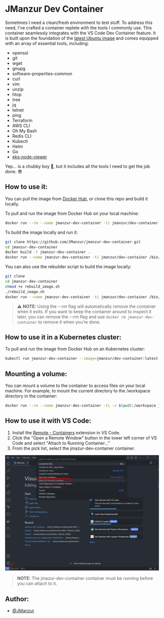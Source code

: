 # JManzur Dev Container

Sometimes I need a clean/fresh environment to test stuff.  To address this need, I've crafted a container replete with the tools I commonly use. This container seamlessly integrates with the VS Code Dev Container feature. It is built upon the foundation of the [latest Ubuntu image](https://hub.docker.com/_/ubuntu) and comes equipped with an array of essential tools, including:

- openssl
- git
- wget
- gnupg
- software-properties-common
- curl
- vim
- unzip
- htop
- tree
- jq
- telnet
- ping
- Terraform
- AWS CLI
- Oh My Bash
- Redis CLI
- Kubectl
- Helm
- Go
- [eks-node-viewer](https://github.com/awslabs/eks-node-viewer)

Yep... is a chubby boy 🐽, but it includes all the tools I need to get the job done. 😎

## How to use it:

You can pull the image from [Docker Hub](https://hub.docker.com/r/jmanzur/dev-container), or clone this repo and build it locally.

To pull and run the image from Docker Hub on your local machine:

```bash
docker run --rm --name jmanzur-dev-container -ti jmanzur/dev-container:latest /bin/bash
```

To build the image locally and run it:
```bash
git clone https://github.com/JManzur/jmanzur-dev-container.git
cd jmanzur-dev-container
docker build -t jmanzur-dev-container .
docker run --name jmanzur-dev-container -ti jmanzur/dev-container /bin/bash
```

You can also use the rebuilder script to build the image locally:

```bash
git clone
cd jmanzur-dev-container
chmod +x rebuild_image.sh
./rebuild_image.sh
docker run --name jmanzur-dev-container -ti jmanzur/dev-container /bin/bash
```

> ⚠️ **NOTE:** Using the --rm flag will automatically remove the container when it exits. If you want to keep the container around to inspect it later, you can remove the --rm flag and use `docker rm jmanzur-dev-container` to remove it when you’re done.

## How to use it in a Kubernetes cluster:

To pull and run the image from Docker Hub on an Kubernetes cluster:

```bash
kubectl run jmanzur-dev-container --image=jmanzur/dev-container:latest --restart=Never --rm -ti -- /bin/bash
```

## Mounting a volume:

You can mount a volume to the container to access files on your local machine. For example, to mount the current directory to the /workspace directory in the container:

```bash
docker run --rm --name jmanzur-dev-container -ti -v $(pwd):/workspace jmanzur/dev-container:latest /bin/bash
```

## How to use it with VS Code:

1. Install the [Remote - Containers](https://marketplace.visualstudio.com/items?itemName=ms-vscode-remote.remote-containers) extension in VS Code.
2. Click the "Open a Remote Window" button in the lower left corner of VS Code and select "Attach to Running Container..."
3. From the pick list, select the jmazur-dev-container container.

![VSCode](images/dev-container-vs-code.png)

> **NOTE:** The jmazur-dev-container container must be running before you can attach to it.

## Author:

- [@JManzur](https://jmanzur.com)